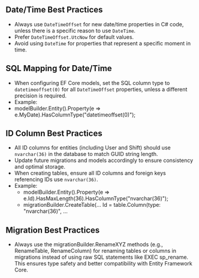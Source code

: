 ## Date/Time Best Practices

- Always use `DateTimeOffset` for new date/time properties in C# code, unless there is a specific reason to use `DateTime`.
- Prefer `DateTimeOffset.UtcNow` for default values.
- Avoid using `DateTime` for properties that represent a specific moment in time.

## SQL Mapping for Date/Time

- When configuring EF Core models, set the SQL column type to `datetimeoffset(0)` for all `DateTimeOffset` properties, unless a different precision is required.
- Example:
- modelBuilder.Entity<MyEntity>().Property(e => e.MyDate).HasColumnType("datetimeoffset(0)");

## ID Column Best Practices

- All ID columns for entities (including User and Shift) should use `nvarchar(36)` in the database to match GUID string length.
- Update future migrations and models accordingly to ensure consistency and optimal storage.
- When creating tables, ensure all ID columns and foreign keys referencing IDs use `nvarchar(36)`.
- Example:
  - modelBuilder.Entity<MyEntity>().Property(e => e.Id).HasMaxLength(36).HasColumnType("nvarchar(36)");
  - migrationBuilder.CreateTable(... Id = table.Column<string>(type: "nvarchar(36)", ...

## Migration Best Practices

- Always use the migrationBuilder.RenameXYZ methods (e.g., RenameTable, RenameColumn) for renaming tables or columns in migrations instead of using raw SQL statements like EXEC sp_rename. This ensures type safety and better compatibility with Entity Framework Core.
